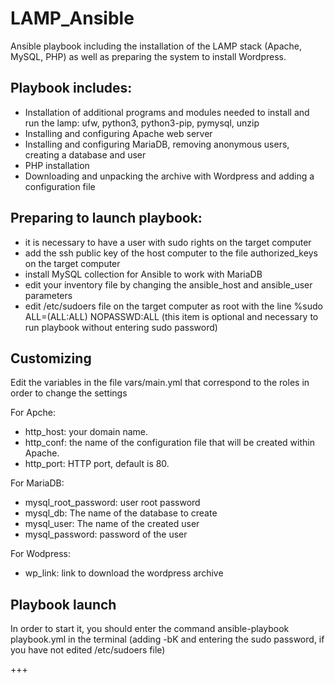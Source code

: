 # LAMP_Ansible

Ansible playbook including the installation of the LAMP stack (Apache, MySQL, PHP) as well as preparing the system to install Wordpress.

Playbook includes:
--------------
* Installation of additional programs and modules needed to install and run the lamp: ufw, python3, python3-pip, pymysql, unzip
* Installing and configuring Apache web server
* Installing and configuring MariaDB, removing anonymous users, creating a database and user
* PHP installation
* Downloading and unpacking the archive with Wordpress and adding a configuration file

Preparing to launch playbook:
--------------
* it is necessary to have a user with sudo rights on the target computer
* add the ssh public key of the host computer to the file authorized_keys on the target computer
* install MySQL collection for Ansible to work with MariaDB
* edit your inventory file by changing the ansible_host and ansible_user parameters
* edit /etc/sudoers file on the target computer as root with the line %sudo ALL=(ALL:ALL) NOPASSWD:ALL (this item is optional and necessary to run playbook without entering sudo password)

Customizing
--------------
Edit the variables in the file vars/main.yml that correspond to the roles in order to change the settings

For Apche:

* http_host: your domain name.
* http_conf: the name of the configuration file that will be created within Apache.
* http_port: HTTP port, default is 80.

For MariaDB:

* mysql_root_password: user root password
* mysql_db: The name of the database to create
* mysql_user: The name of the created user
* mysql_password: password of the user

For Wodpress:

* wp_link: link to download the wordpress archive

Playbook launch
--------------
In order to start it, you should enter the command ansible-playbook playbook.yml in the terminal (adding -bK and entering the sudo password, if you have not edited /etc/sudoers file)

+++

